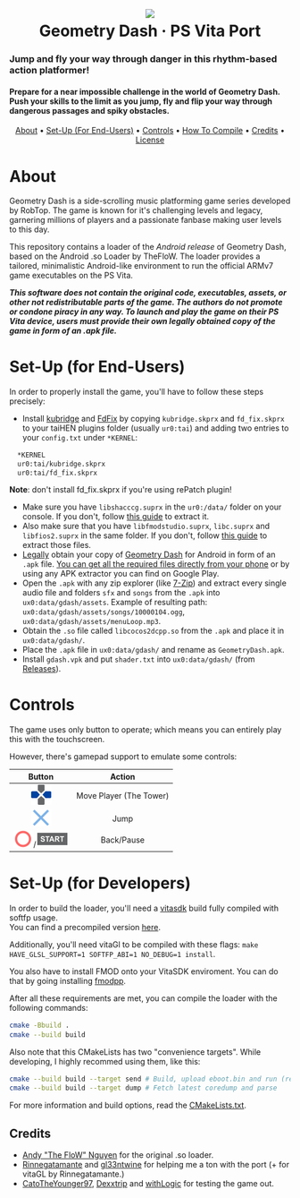 <h1 align="center">
<img align="center" src="https://cdn.cloudflare.steamstatic.com/steam/apps/322170/header.jpg" width="45%"><br>
Geometry Dash · PS Vita Port
</h1>

### Jump and fly your way through danger in this rhythm-based action platformer!
#### Prepare for a near impossible challenge in the world of Geometry Dash. Push your skills to the limit as you jump, fly and flip your way through dangerous passages and spiky obstacles.

<p align="center">
  <a href="#about">About</a> •
  <a href="#set-up-for-end-users">Set-Up (For End-Users)</a> •
  <a href="#controls">Controls</a> •
  <a href="#set-up-for-developers">How To Compile</a> •
  <a href="#credits">Credits</a> •
  <a href="#license">License</a>
</p>

# About

Geometry Dash is a side-scrolling music platforming game series developed by RobTop. The game is known for it's challenging levels and legacy, garnering millions of players and a passionate fanbase making user levels to this day.

This repository contains a loader of the *Android release* of Geometry Dash, based on the Android .so Loader by TheFloW. The loader provides a tailored, minimalistic Android-like environment to run the official ARMv7 game executables on the PS Vita.

***This software does not contain the original code, executables, assets, or other not redistributable parts of the game. The authors do not promote or condone piracy in any way. To launch and play the game on their PS Vita device, users must provide their own legally obtained copy of the game in form of an .apk file.***

# Set-Up (for End-Users)

In order to properly install the game, you'll have to follow these steps precisely:

- Install [kubridge](https://github.com/TheOfficialFloW/kubridge/releases/) and [FdFix](https://github.com/TheOfficialFloW/FdFix/releases/) by copying `kubridge.skprx` and `fd_fix.skprx` to your taiHEN plugins folder (usually `ur0:tai`) and adding two entries to your `config.txt` under `*KERNEL`:
  
```
  *KERNEL
  ur0:tai/kubridge.skprx
  ur0:tai/fd_fix.skprx
```

**Note**: don't install fd_fix.skprx if you're using rePatch plugin!

- Make sure you have `libshacccg.suprx` in the `ur0:/data/` folder on your console. If you don't, follow [this guide](https://samilops2.gitbook.io/vita-troubleshooting-guide/shader-compiler/extract-libshacccg.suprx) to extract it.
- Also make sure that you have `libfmodstudio.suprx`, `libc.suprx` and `libfios2.suprx` in the same folder. If you don't, follow [this guide](https://gist.github.com/hatoving/99253e1b3efdefeaf0ca66e0c5dc7089) to extract those files.
- <u>Legally</u> obtain your copy of [Geometry Dash](https://play.google.com/store/apps/details?id=com.robtopx.geometryjump&hl=en&gl=US)
for Android in form of an `.apk` file. [You can get all the required files directly from your phone](https://stackoverflow.com/questions/11012976/how-do-i-get-the-apk-of-an-installed-app-without-root-access) or by using any APK extractor you can find on Google Play.
- Open the `.apk` with any zip explorer (like [7-Zip](https://www.7-zip.org/)) and extract every single audio file and folders `sfx` and `songs` from the `.apk` into `ux0:data/gdash/assets`. Example of resulting path: `ux0:data/gdash/assets/songs/10000104.ogg`, `ux0:data/gdash/assets/menuLoop.mp3`.
- Obtain the `.so` file called `libcocos2dcpp.so` from the `.apk` and place it in `ux0:data/gdash/`.
- Place the `.apk` file in `ux0:data/gdash/` and rename as `GeometryDash.apk`.
- Install `gdash.vpk` and put `shader.txt` into ``ux0:data/gdash/`` (from [Releases](https://github.com/hatoving/gdash-vita/releases/latest)).

# Controls

The game uses only button to operate; which means you can entirely play this with the touchscreen.

However, there's gamepad support to emulate some controls:

|             Button             | Action                      |
|:------------------------------:|:---------------------------:|
| ![dpadh]                       | Move Player (The Tower)     |
|            ![cross]            | Jump                        |
|      ![circl]/![start]                  | Back/Pause                  |

[cross]: https://raw.githubusercontent.com/v-atamanenko/sdl2sand/master/img/cross.svg "Cross"
[circl]: https://raw.githubusercontent.com/v-atamanenko/sdl2sand/master/img/circle.svg "Circle"
[dpadh]: https://raw.githubusercontent.com/v-atamanenko/sdl2sand/master/img/dpad-left-right.svg "D-Pad Left/Right"
[start]: https://raw.githubusercontent.com/v-atamanenko/sdl2sand/master/img/dpad-start.svg "Start"

# Set-Up (for Developers)

In order to build the loader, you'll need a [vitasdk](https://github.com/vitasdk) build fully compiled with softfp usage.  
You can find a precompiled version [here](https://github.com/vitasdk/buildscripts/releases).  

Additionally, you'll need vitaGl to be compiled with these flags: ``make HAVE_GLSL_SUPPORT=1 SOFTFP_ABI=1 NO_DEBUG=1 install``.

You also have to install FMOD onto your VitaSDK enviroment. You can do that by going installing [fmodpp](https://github.com/Rinnegatamante/fmodpp).

After all these requirements are met, you can compile the loader with the following commands:

```bash
cmake -Bbuild .
cmake --build build
```

Also note that this CMakeLists has two "convenience targets". While developing, I highly recommed using them, like this:
```bash
cmake --build build --target send # Build, upload eboot.bin and run (requires vitacompanion)
cmake --build build --target dump # Fetch latest coredump and parse
```

For more information and build options, read the [CMakeLists.txt](CMakeLists.txt).

## Credits
- [Andy "The FloW" Nguyen](https://github.com/TheOfficialFloW/) for the original .so loader.
- [Rinnegatamante](https://github.com/Rinnegatamante/) and [gl33ntwine](https://github.com/v-atamanenko/) for helping me a ton with the port (+ for vitaGL by Rinnegatamante.)
- [CatoTheYounger97](https://github.com/CatoTheYounger97/), [Dexxtrip](https://www.reddit.com/user/Dexxtrip/) and [withLogic](https://github.com/withLogic/) for testing the game out.
